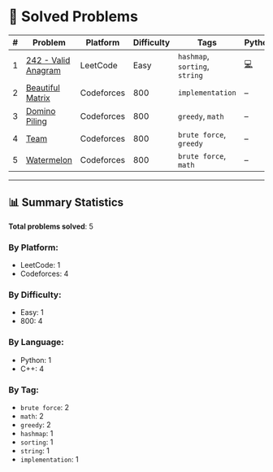 # 📘 Solved Problems

| # | Problem | Platform | Difficulty | Tags | Python | C++ | Notes |
|----|---------|----------|------------|------|--------|-----|-------|
| 1 | [242 - Valid Anagram](https://leetcode.com/problems/valid-anagram/) | LeetCode | Easy | ``hashmap``, ``sorting``, ``string`` | [💻](./leetcode/242_valid_anagram.py) | [💻](./leetcode/242_valid_anagram.cpp) | [📝](./leetcode/242_valid_anagram.md) |
| 2 | [Beautiful Matrix](https://codeforces.com/problemset/problem/263/A) | Codeforces | 800 | ``implementation`` | – | – | [📝](./codeforces/beautiful_matrix.md) |
| 3 | [Domino Piling](https://codeforces.com/problemset/problem/50/A) | Codeforces | 800 | ``greedy``, ``math`` | – | [💻](./codeforces/domino_piling.cpp) | [📝](./codeforces/domino_piling.md) |
| 4 | [Team](https://codeforces.com/problemset/problem/231/A) | Codeforces | 800 | ``brute force``, ``greedy`` | – | [💻](./codeforces/team.cpp) | [📝](./codeforces/team.md) |
| 5 | [Watermelon](https://codeforces.com/problemset/problem/4/A) | Codeforces | 800 | ``brute force``, ``math`` | – | [💻](./codeforces/watermelon.cpp) | [📝](./codeforces/watermelon.md) |

---

## 📊 Summary Statistics

**Total problems solved**: 5

### By Platform:
- LeetCode: 1
- Codeforces: 4

### By Difficulty:
- Easy: 1
- 800: 4

### By Language:
- Python: 1
- C++: 4

### By Tag:
- ``brute force``: 2
- ``math``: 2
- ``greedy``: 2
- ``hashmap``: 1
- ``sorting``: 1
- ``string``: 1
- ``implementation``: 1
